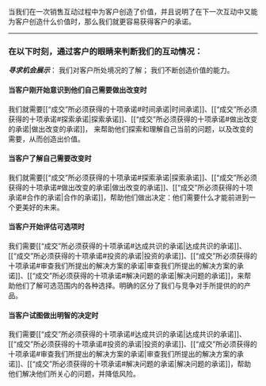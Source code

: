 当我们在一次销售互动过程中为客户创造了价值，并且说明了在下一次互动中又能为客户创造什么价值时，那么我们就更容易获得客户的承诺。

***
### 在以下时刻，通过客户的眼睛来判断我们的互动情况：
***寻求机会展示***：
		我们对客户所处境况的了解；
		我们不断创造价值的能力。


#### 当客户刚开始意识到他们自己需要做出改变时
我们就需要[[“成交”所必须获得的十项承诺#时间承诺|时间承诺]]、[[“成交”所必须获得的十项承诺#探索承诺|探索承诺]]、[[“成交”所必须获得的十项承诺#做出改变的承诺|做出改变的承诺]]，
来帮助他们探索和理解自己当前的问题，以及改变的需要，从而创造出价值。

#### 当客户了解自己需要改变时
我们就需要[[“成交”所必须获得的十项承诺#探索承诺|探索承诺]]、[[“成交”所必须获得的十项承诺#做出改变的承诺|做出改变的承诺]]、[[“成交”所必须获得的十项承诺#合作的承诺|合作的承诺]]，帮助他们做出决定：他们需要什么才能前进到一个更美好的未来。

#### 当客户开始评估可选项时
我们需要[[“成交”所必须获得的十项承诺#达成共识的承诺|达成共识的承诺]]、[[“成交”所必须获得的十项承诺#投资的承诺|投资的承诺]]、[[“成交”所必须获得的十项承诺#审查我们所提出的解决方案的承诺|审查我们所提出的解决方案的承诺]]、[[“成交”所必须获得的十项承诺#解决问题的承诺|解决问题的承诺]]，来帮助他们了解可选范围内的各种选择。明确的区分了我们与竞争对手所提供的的产品。

#### 当客户试图做出明智的决定时
我们需要[[“成交”所必须获得的十项承诺#达成共识的承诺|达成共识的承诺]]、[[“成交”所必须获得的十项承诺#投资的承诺|投资的承诺]]、[[“成交”所必须获得的十项承诺#审查我们所提出的解决方案的承诺|审查我们所提出的解决方案的承诺]]、[[“成交”所必须获得的十项承诺#解决问题的承诺|解决问题的承诺]]，帮助他们解决他们所关心的问题，并降低风险。



